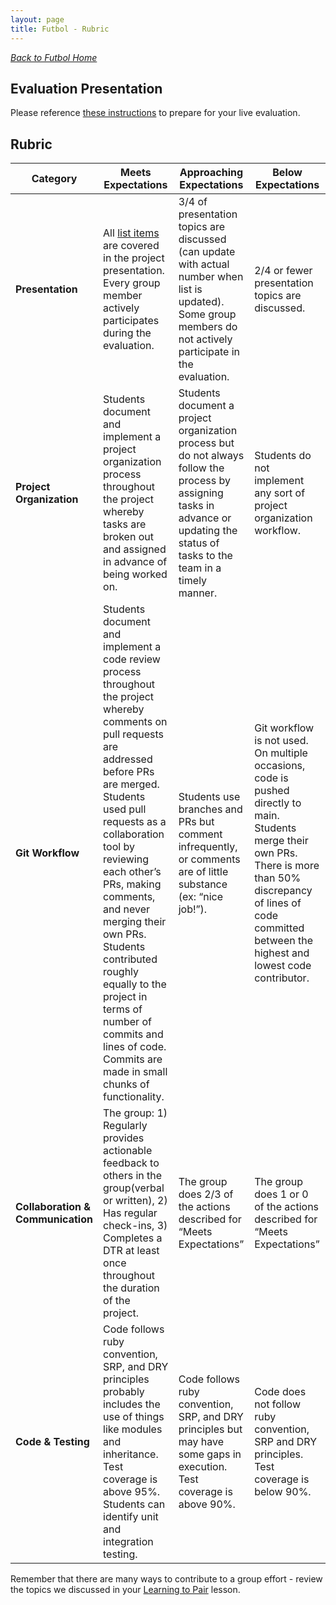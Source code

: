 ```yaml
---
layout: page
title: Futbol - Rubric
---
```


_[Back to Futbol Home](./index)_

## Evaluation Presentation
Please reference [these instructions](./evaluation) to prepare for your live evaluation.


## Rubric

| Category | **Meets Expectations** | **Approaching Expectations** | **Below Expectations** |
| -------- | ---------------------- | ---------------------- | --------------------------- |
| **Presentation** | All [list items](./evaluation) are covered in the project presentation. Every group member actively participates during the evaluation. | 3/4 of presentation topics are discussed (can update with actual number when list is updated). Some group members do not actively participate in the evaluation. | 2/4 or fewer presentation topics are discussed.|
| **Project Organization** | Students document and implement a project organization process throughout the project whereby tasks are broken out and assigned in advance of being worked on. | Students document a project organization process but do not always follow the process by assigning tasks in advance or updating the status of tasks to the team in a timely manner. | Students do not implement any sort of project organization workflow. |
| **Git Workflow** | Students document and implement a code review process throughout the project whereby comments on pull requests are addressed before PRs are merged. Students used pull requests as a collaboration tool by reviewing each other’s PRs, making comments, and never merging their own PRs. Students contributed roughly equally to the project in terms of number of commits and lines of code. Commits are made in small chunks of functionality.  | Students use branches and PRs but comment infrequently, or comments are of little substance (ex: “nice job!”). | Git workflow is not used. On multiple occasions, code is pushed directly to main. Students merge their own PRs. There is more than 50% discrepancy of lines of code committed between the highest and lowest code contributor. |
| **Collaboration & Communication** | The group: 1) Regularly provides actionable feedback to others in the group(verbal or written), 2) Has regular check-ins, 3) Completes a DTR at least once throughout the duration of the project. | The group does 2/3 of the actions described for “Meets Expectations” | The group does 1 or 0 of the actions described for “Meets Expectations” |
| **Code & Testing** | Code follows ruby convention, SRP, and DRY principles probably includes the use of things like modules and inheritance. Test coverage is above 95%. Students can identify unit and integration testing. | Code follows ruby convention, SRP, and DRY principles but may have some gaps in execution. Test coverage is above 90%. | Code does not follow ruby convention, SRP and DRY principles. Test coverage is below 90%. |


Remember that there are many ways to contribute to a group effort - review the topics we discussed in your [Learning to Pair](https://docs.google.com/presentation/d/1SB65R2PkUBHoNHk3z5Q71D-ZVHPLdQ7wBagGjd6_AUU/edit?usp=sharing) lesson.
